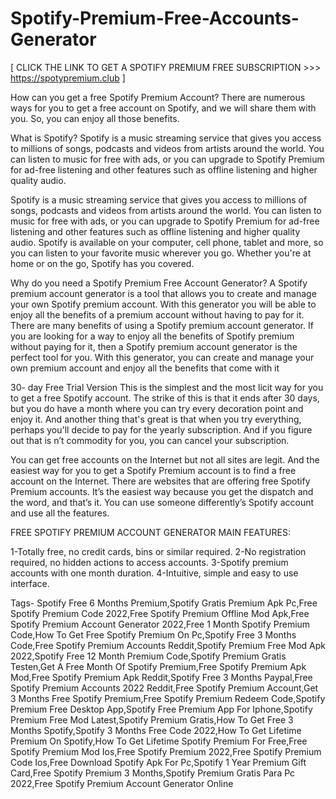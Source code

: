 # Spotify-Premium-Free-Accounts-Generator

[ CLICK THE LINK TO GET A SPOTIFY PREMIUM FREE SUBSCRIPTION >>> https://spotypremium.club  ]

How can you get a free Spotify Premium Account?
There are numerous ways for you to get a free account on Spotify, and we will share them with you. So, you can enjoy all those benefits.

What is Spotify?
Spotify is a music streaming service that gives you access to millions of songs, podcasts and videos from artists around the world. You can listen to music for free with ads, or you can upgrade to Spotify Premium for ad-free listening and other features such as offline listening and higher quality audio.

Spotify is a music streaming service that gives you access to millions of songs, podcasts and videos from artists around the world. You can listen to music for free with ads, or you can upgrade to Spotify Premium for ad-free listening and other features such as offline listening and higher quality audio. Spotify is available on your computer, cell phone, tablet and more, so you can listen to your favorite music wherever you go. Whether you're at home or on the go, Spotify has you covered.

Why do you need a Spotify Premium Free Account Generator?
A Spotify premium account generator is a tool that allows you to create and manage your own Spotify premium account. With this generator you will be able to enjoy all the benefits of a premium account without having to pay for it. There are many benefits of using a Spotify premium account generator.
If you are looking for a way to enjoy all the benefits of Spotify premium without paying for it, then a Spotify premium account generator is the perfect tool for you. With this generator, you can create and manage your own premium account and enjoy all the benefits that come with it

30- day Free Trial Version
This is the simplest and the most licit way for you to get a free Spotify account. The strike of this is that it ends after 30 days, but you do have a month where you can try every decoration point and enjoy it. And another thing that's great is that when you try everything, perhaps you'll decide to pay for the yearly subscription. And if you figure out that is n’t commodity for you, you can cancel your subscription.

You can get free accounts on the Internet but not all sites are legit.
And the easiest way for you to get a Spotify Premium account is to find a free account on the Internet. There are websites that are offering free Spotify Premium accounts. It’s the easiest way because you get the dispatch and the word, and that’s it. You can use someone differently’s Spotify account and use all the features.

FREE SPOTIFY PREMIUM ACCOUNT GENERATOR MAIN FEATURES:

1-Totally free, no credit cards, bins or similar required.
2-No registration required, no hidden actions to access accounts.
3-Spotify premium accounts with one month duration.
4-Intuitive, simple and easy to use interface.

Tags- Spotify Free 6 Months Premium,Spotify Gratis Premium Apk Pc,Free Spotify Premium Code 2022,Free Spotify Premium Offline Mod Apk,Free Spotify Premium Account Generator 2022,Free 1 Month Spotify Premium Code,How To Get Free Spotify Premium On Pc,Spotify Free 3 Months Code,Free Spotify Premium Accounts Reddit,Spotify Premium Free Mod Apk 2022,Spotify Free 12 Month Premium Code,Spotify Premium Gratis Testen,Get A Free Month Of Spotify Premium,Free Spotify Premium Apk Mod,Free Spotify Premium Apk Reddit,Spotify Free 3 Months Paypal,Free Spotify Premium Accounts 2022 Reddit,Free Spotify Premium Account,Get 3 Months Free Spotify Premium,Free Spotify Premium Redeem Code,Spotify Premium Free Desktop App,Spotify Free Premium App For Iphone,Spotify Premium Free Mod Latest,Spotify Premium Gratis,How To Get Free 3 Months Spotify,Spotify 3 Months Free Code 2022,How To Get Lifetime Premium On Spotify,How To Get Lifetime Spotify Premium For Free,Free Spotify Premium Mod Ios,Free Spotify Premium 2022,Free Spotify Premium Code Ios,Free Download Spotify Apk For Pc,Spotify 1 Year Premium Gift Card,Free Spotify Premium 3 Months,Spotify Premium Gratis Para Pc 2022,Free Spotify Premium Account Generator Online
